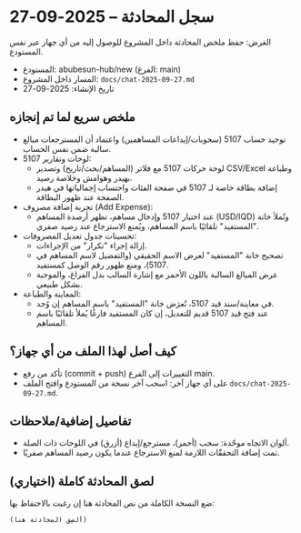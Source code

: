 # سجل المحادثة – 2025-09-27

الغرض: حفظ ملخص المحادثة داخل المشروع للوصول إليه من أي جهاز عبر نفس المستودع.

- المستودع: abubesun-hub/new (الفرع: main)
- المسار داخل المشروع: `docs/chat-2025-09-27.md`
- تاريخ الإنشاء: 2025-09-27

## ملخص سريع لما تم إنجازه

- توحيد حساب 5107 (سحوبات/إيداعات المساهمين) واعتماد أن المسترجعات مبالغ سالبة ضمن نفس الحساب.
- لوحات وتقارير 5107:
  - لوحة حركات 5107 مع فلاتر (المساهم/بحث/تاريخ) وتصدير CSV/Excel وطباعة بهيدر وهوامش وخلاصة رصيد.
  - إضافة بطاقة خاصة لـ 5107 في صفحة الفئات واحتساب إجمالياتها في هيدر الصفحة عند ظهور البطاقة.
- تجربة إضافة مصروف (Add Expense):
  - عند اختيار 5107 وإدخال مساهم، تظهر أرصدة المساهم (USD/IQD) وتُملأ خانة "المستفيد" تلقائيًا باسم المساهم، ويُمنع الاسترجاع عند رصيد صفري.
- تحسينات جدول تعديل المصروفات:
  - إزالة إجراء "تكرار" من الإجراءات.
  - تصحيح خانة "المستفيد" لعرض الاسم الحقيقي (والتفضيل لاسم المساهم في 5107)، ومنع ظهور رقم الوصل كمستفيد.
  - عرض المبالغ السالبة باللون الأحمر مع إشارة السالب بدل الفراغ، والموجبة بشكل طبيعي.
- المعاينة والطباعة:
  - في معاينة/سند قيد 5107، تُعرَض خانة "المستفيد" باسم المساهم إن وُجد.
  - عند فتح قيد 5107 قديم للتعديل، إن كان المستفيد فارغًا يُملأ تلقائيًا باسم المساهم.

## كيف أصل لهذا الملف من أي جهاز؟

- تأكد من رفع (commit + push) التغييرات إلى الفرع main.
- على أي جهاز آخر: اسحب آخر نسخة من المستودع وافتح الملف `docs/chat-2025-09-27.md`.

## تفاصيل إضافية/ملاحظات

- ألوان الاتجاه موحّدة: سحب (أحمر)، مسترجع/إيداع (أزرق) في اللوحات ذات الصلة.
- تمت إضافة التحققّات اللازمة لمنع الاسترجاع عندما يكون رصيد المساهم صفريًا.

## لصق المحادثة كاملة (اختياري)

ضع النسخة الكاملة من نص المحادثة هنا إن رغبت بالاحتفاظ بها:

```
(ألصِق المحادثة هنا)
```
